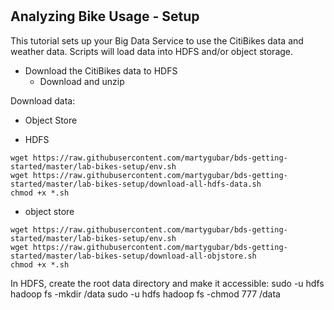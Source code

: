 # 

## Analyzing Bike Usage - Setup
This tutorial sets up your Big Data Service to use the CitiBikes data and weather data.  Scripts will load data into HDFS and/or object storage.

* Download the CitiBikes data to HDFS
    * Download and unzip

Download data:
* Object Store

* HDFS
```
wget https://raw.githubusercontent.com/martygubar/bds-getting-started/master/lab-bikes-setup/env.sh
wget https://raw.githubusercontent.com/martygubar/bds-getting-started/master/lab-bikes-setup/download-all-hdfs-data.sh
chmod +x *.sh
```

* object store
```
wget https://raw.githubusercontent.com/martygubar/bds-getting-started/master/lab-bikes-setup/env.sh
wget https://raw.githubusercontent.com/martygubar/bds-getting-started/master/lab-bikes-setup/download-all-objstore.sh
chmod +x *.sh
```

In HDFS, create the root data directory and make it accessible:
sudo -u hdfs hadoop fs -mkdir /data
sudo -u hdfs hadoop fs -chmod 777 /data